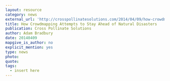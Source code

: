 ```yaml
---
layout: resource
category: news
external_url: 'http://crosspollinatesolutions.com/2014/04/09/how-crowdmapping-attempts-to-stay-ahead-of-natural-disasters/'
title: How Crowdmapping Attempts to Stay Ahead of Natural Disasters
publication: Cross Pollinate Solutions
author: Adam Bradbury
date: 20140409
mapgive_is_author: no
explicit_mention: yes
type: news
photo:
quote:
tags:
  - insert here
---
```


